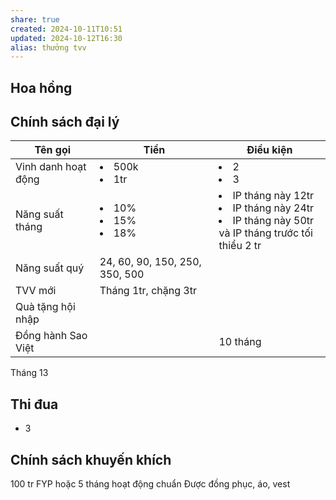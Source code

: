```yaml
---
share: true
created: 2024-10-11T10:51
updated: 2024-10-12T16:30
alias: thưởng tvv
---
```

## Hoa hồng

## Chính sách đại lý 
| Tên gọi             | Tiền                                 | Điều  kiện                                                                                                      |
| ------------------- | ------------------------------------ | --------------------------------------------------------------------------------------------------------------- |
| Vinh danh hoạt động | <li>500k</li><li>1tr</li>            |       <li>2</li><li>3</li>                                                                                                          |
| Năng suất tháng     | <li>10%</li><li>15%</li><li>18%</li> | <li>IP tháng này 12tr</li><li>IP tháng này 24tr</li><li>IP tháng này 50tr</li> và IP tháng trước tối thiểu 2 tr |
| Năng suất quý       |   24, 60, 90, 150, 250, 350, 500                        
| TVV mới         |Tháng 1tr, chặng 3tr
|      Quà tặng hội nhập                                | 
|Đồng hành Sao Việt| |10 tháng
Tháng 13

## Thi đua
- 3
## Chính sách khuyến khích
100 tr FYP hoặc 5 tháng hoạt động chuẩn
Được đồng phục, áo, vest
